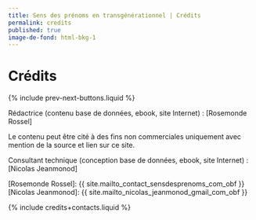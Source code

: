 ```yaml
---
title: Sens des prénoms en transgénérationnel | Crédits
permalink: credits
published: true
image-de-fond: html-bkg-1
---
```


# Crédits

{% include prev-next-buttons.liquid %}

Rédactrice (contenu base de données, ebook, site Internet) :
[Rosemonde Rossel]

Le contenu peut être cité à des fins non commerciales uniquement avec mention de la source et lien sur ce site.

Consultant technique (conception base de données, ebook, site Internet) :
[Nicolas Jeanmonod]

[Rosemonde Rossel]: {{ site.mailto_contact_sensdesprenoms_com_obf }}
[Nicolas Jeanmonod]: {{ site.mailto_nicolas_jeanmonod_gmail_com_obf }}

{% include credits+contacts.liquid %}
